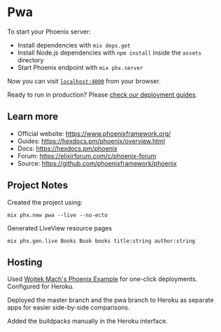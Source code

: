 # Pwa

To start your Phoenix server:

  * Install dependencies with `mix deps.get`
  * Install Node.js dependencies with `npm install` inside the `assets` directory
  * Start Phoenix endpoint with `mix phx.server`

Now you can visit [`localhost:4000`](http://localhost:4000) from your browser.

Ready to run in production? Please [check our deployment guides](https://hexdocs.pm/phoenix/deployment.html).

## Learn more

  * Official website: https://www.phoenixframework.org/
  * Guides: https://hexdocs.pm/phoenix/overview.html
  * Docs: https://hexdocs.pm/phoenix
  * Forum: https://elixirforum.com/c/phoenix-forum
  * Source: https://github.com/phoenixframework/phoenix

## Project Notes

Created the project using:

```
mix phx.new pwa --live --no-ecto
```

Generated LiveView resource pages

```
mix phx.gen.live Books Book books title:string author:string
```



## Hosting

Used [Wojtek Mach's Phoenix Example](https://github.com/wojtekmach/phoenix_example) for one-click deployments. Configured for Heroku.

Deployed the master branch and the pwa branch to Heroku as separate apps for easier side-by-side comparisons.

Added the buildpacks manually in the Heroku interface.